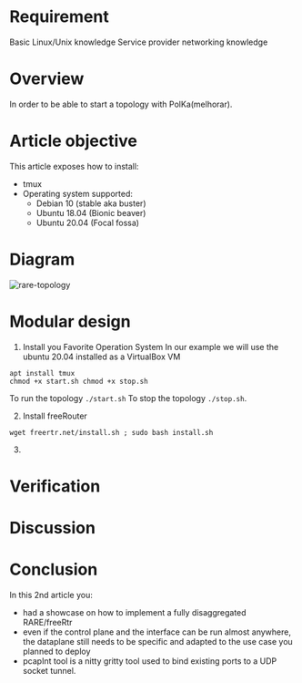 # Requirement
Basic Linux/Unix knowledge
Service provider networking knowledge


# Overview
In order to be able to start a topology with PolKa(melhorar). 

# Article objective
This article exposes how to install:
- tmux
- Operating system supported:
  - Debian 10 (stable aka buster)
  - Ubuntu 18.04 (Bionic beaver)
  - Ubuntu 20.04 (Focal fossa)

# Diagram 
![rare-topology](https://user-images.githubusercontent.com/56919528/145196623-cc872b6d-7c48-4d83-9410-e6f2e1e23836.jpeg)

# Modular design
1. Install you Favorite Operation System
In our example we will use the ubuntu 20.04 installed as a VirtualBox VM
```
apt install tmux
chmod +x start.sh chmod +x stop.sh
```
To run the topology `./start.sh` To stop the topology `./stop.sh`.

2. Install freeRouter
```
wget freertr.net/install.sh ; sudo bash install.sh
```

3.  


# Verification

# Discussion

# Conclusion
In this 2nd article you:
- had a showcase on how to implement a fully disaggregated RARE/freeRtr
- even if the control plane and the interface can be run almost anywhere, the dataplane still needs to be specific and adapted to the use case you planned to deploy
- pcapInt tool is a nitty gritty tool used to bind existing ports to a UDP socket tunnel.
